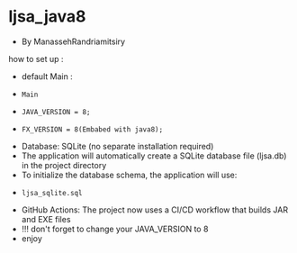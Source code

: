 # ljsa_java8

- By ManassehRandriamitsiry

how to set up :
- default Main : 
-     Main
-     JAVA_VERSION = 8;
-     FX_VERSION = 8(Embabed with java8);
- Database: SQLite (no separate installation required)
- The application will automatically create a SQLite database file (ljsa.db) in the project directory
- To initialize the database schema, the application will use:
-     ljsa_sqlite.sql
- GitHub Actions: The project now uses a CI/CD workflow that builds JAR and EXE files
- !!! don't forget to change your JAVA_VERSION to 8
- enjoy
